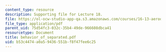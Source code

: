 ```yaml
---
content_type: resource
description: Supporting file for Lecture 18.
file: https://ol-ocw-studio-app-qa.s3.amazonaws.com/courses/16-13-aerodynamics-of-viscous-fluids-fall-2003/b53c4474a0a59436551bf8f47fee6c25_behavior_of_separated.pdf
file_type: application/pdf
parent_uid: 75d54fc3-032c-35b4-49de-966608dbca41
resourcetype: Document
title: behavior_of_separated.pdf
uid: b53c4474-a0a5-9436-551b-f8f47fee6c25
---
```

